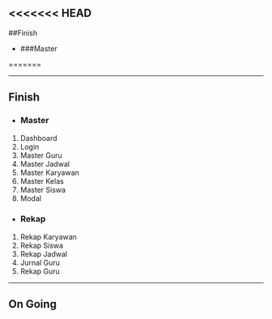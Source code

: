 ## <<<<<<< HEAD

##Finish

- ###Master

=======

---

## Finish

- ### Master

1. Dashboard
2. Login
3. Master Guru
4. Master Jadwal
5. Master Karyawan
6. Master Kelas
7. Master Siswa
8. Modal

- ### Rekap

1. Rekap Karyawan
2. Rekap Siswa
3. Rekap Jadwal
4. Jurnal Guru
5. Rekap Guru

---

## On Going
